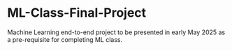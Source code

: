 # ML-Class-Final-Project
Machine Learning end-to-end project to be presented in early May 2025 as a pre-requisite for completing ML class.
